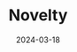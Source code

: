 ---
title: "Novelty"
collection: projects
permalink: /projects/2024-03-18
collaborator:  
date: 2024-03-18
---